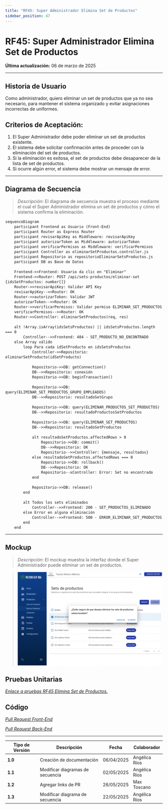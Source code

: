 ```yaml
---
title: "RF45: Super Administrador Elimina Set de Productos"
sidebar_position: 47
---
```


# RF45: Super Administrador Elimina Set de Productos

**Última actualización:** 06 de marzo de 2025

---

## Historia de Usuario

Como administrador, quiero eliminar un set de productos que ya no sea necesario, para mantener el sistema organizado y evitar asignaciones incorrectas de uniformes.

## **Criterios de Aceptación:**

1. El Super Administrador debe poder eliminar un set de productos existente.
2. El sistema debe solicitar confirmación antes de proceder con la eliminación del set de productos.
3. Si la eliminación es exitosa, el set de productos debe desaparecer de la lista de set de productos.
4. Si ocurre algún error, el sistema debe mostrar un mensaje de error.

---

## **Diagrama de Secuencia**

> _Descripción_: El diagrama de secuencia muestra el proceso mediante el cual el Super Administrador elimina un set de productos y cómo el sistema confirma la eliminación.

```mermaid
sequenceDiagram
    participant Frontend as Usuario (Front-End)
    participant Router as Express Router
    participant revisarApiKey as Middleware: revisarApiKey
    participant autorizarToken as Middleware: autorizarToken
    participant verificarPermisos as Middleware: verificarPermisos
    participant Controller as eliminarSetProductos.controller.js
    participant Repositorio as repositorioEliminarSetsProductos.js
    participant DB as Base de Datos

    Frontend->>Frontend: Usuario da clic en "Eliminar"
    Frontend->>Router: POST /api/sets-productos/eliminar-set {idsSetProductos: number[]}
    Router->>revisarApiKey: Validar API Key
    revisarApiKey-->>Router: OK
    Router->>autorizarToken: Validar JWT
    autorizarToken-->>Router: OK
    Router->>verificarPermisos: Validar permiso ELIMINAR_SET_PRODUCTOS
    verificarPermisos-->>Router: OK
    Router->>Controller: eliminarSetProductos(req, res)

    alt !Array.isArray(idsSetsProductos) || idsSetsProductos.length === 0
        Controller-->>Frontend: 404 - SET_PRODUCTO_NO_ENCONTRADO
    else Array válido
        loop Para cada idSetProducto en idsSetsProductos
            Controller->>Repositorio: eliminarSetProducto(idSetProducto)

            Repositorio->>DB: getConnection()
            DB-->>Repositorio: conexión
            Repositorio->>DB: beginTransaction()

            Repositorio->>DB: query(ELIMINAR_SET_PRODUCTOS_GRUPO_EMPLEADOS)
            DB-->>Repositorio: resultadoSetGrupo

            Repositorio->>DB: query(ELIMINAR_PRODUCTOS_SET_PRODUCTOS)
            DB-->>Repositorio: resultadoProductosSetProductos

            Repositorio->>DB: query(ELIMINAR_SET_PRODUCTOS)
            DB-->>Repositorio: resultadoSetProductos

            alt resultadoSetProductos.affectedRows > 0
                Repositorio->>DB: commit()
                DB-->>Repositorio: OK
                Repositorio-->>Controller: {mensaje, resultados}
            else resultadoSetProductos.affectedRows === 0
                Repositorio->>DB: rollback()
                DB-->>Repositorio: OK
                Repositorio--xController: Error: Set no encontrado
            end

            Repositorio->>DB: release()
        end

        alt Todos los sets eliminados
            Controller-->>Frontend: 200 - SET_PRODUCTOS_ELIMINADO
        else Error en alguna eliminación
            Controller-->>Frontend: 500 - ERROR_ELIMINAR_SET_PRODUCTOS
        end
    end
```

---

## **Mockup**

> _Descripción_: El mockup muestra la interfaz donde el Super Administrador puede eliminar un set de productos.

> ![Interfaz de Eliminar Categoria de Productos](imagenes/RF45EliminaSetProductos.png)

## **Pruebas Unitarias**

_<u>[Enlace a pruebas RF45 Elimina Set de Productos.](https://docs.google.com/spreadsheets/d/1NLGwGrGA5PVOEzLaqxa8Ts1D_Ng3QzzqNKWJYUzxD-M/edit?gid=1328710722#gid=1328710722)</u>_

## **Código**

_<u>[Pull Request Front-End](https://github.com/CodeAnd-Co/Frontend-Text-Lines/pull/37)</u>_

_<u>[Pull Request Back-End](https://github.com/CodeAnd-Co/Backend-textiles/pull/38)</u>_

---

| **Tipo de Versión** | **Descripción**                  | **Fecha**  | **Colaborador** |
| ------------------- | -------------------------------- | ---------- | --------------- |
| **1.0**             | Creación de documentación        | 06/04/2025 | Angélica Ríos   |
| **1.1**             | Modificar diagramas de secuencia | 02/05/2025 | Angélica Ríos   |
| **1.2**             | Agregar links de PR              | 26/05/2025 | Max Toscano     |
| **1.3**             | Modificar diagrama de secuencia  | 22/05/2025 | Angélica Ríos   |
